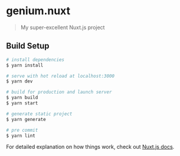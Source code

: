 # genium.nuxt

> My super-excellent Nuxt.js project

## Build Setup

```bash
# install dependencies
$ yarn install

# serve with hot reload at localhost:3000
$ yarn dev

# build for production and launch server
$ yarn build
$ yarn start

# generate static project
$ yarn generate

# pre commit
$ yarn lint
```

For detailed explanation on how things work, check out [Nuxt.js docs](https://nuxtjs.org).
